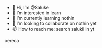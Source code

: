 - 👋 Hi, I’m @Saluke
- 👀 I’m interested in learn
- 🌱 I’m currently learning nothin
- 💞️ I’m looking to collaborate on nothin yet
- 📫 How to reach me: search salukii in yt

<!---
Saluke/Saluke is a ✨ special ✨ repository because its `README.md` (this file) appears on your GitHub profile.
You can click the Preview link to take a look at your changes.
--->
xereca
